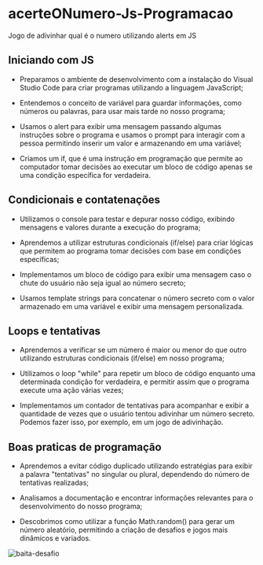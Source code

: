 # acerteONumero-Js-Programacao
Jogo de adivinhar qual é o numero utilizando alerts em JS

## Iniciando com JS 
- Preparamos o ambiente de desenvolvimento com a instalação do Visual Studio Code para criar programas utilizando a linguagem JavaScript;

- Entendemos o conceito de variável para guardar informações, como números ou palavras, para usar mais tarde no nosso programa;

- Usamos o alert para exibir uma mensagem passando algumas instruções sobre o programa e usamos o prompt para interagir com a pessoa permitindo inserir um valor e armazenando em uma variável;

- Criamos um if, que é uma instrução em programação que permite ao computador tomar decisões ao executar um bloco de código apenas se uma condição específica for verdadeira.

## Condicionais e contatenações
- Utilizamos o console para testar e depurar nosso código, exibindo mensagens e valores durante a execução do programa;

- Aprendemos a utilizar estruturas condicionais (if/else) para criar lógicas que permitem ao programa tomar decisões com base em condições específicas;

- Implementamos um bloco de código para exibir uma mensagem caso o chute do usuário não seja igual ao número secreto;

- Usamos template strings para concatenar o número secreto com o valor armazenado em uma variável e exibir uma mensagem personalizada.

## Loops e tentativas

- Aprendemos a verificar se um número é maior ou menor do que outro utilizando estruturas condicionais (if/else) em nosso programa;

- Utilizamos o loop "while" para repetir um bloco de código enquanto uma determinada condição for verdadeira, e permitir assim que o programa execute uma ação várias vezes;

- Implementamos um contador de tentativas para acompanhar e exibir a quantidade de vezes que o usuário tentou adivinhar um número secreto. Podemos fazer isso, por exemplo, em um jogo de adivinhação.

## Boas praticas de programação
- Aprendemos a evitar código duplicado utilizando estratégias para exibir a palavra "tentativas" no singular ou plural, dependendo do número de tentativas realizadas;

- Analisamos a documentação e encontrar informações relevantes para o desenvolvimento do nosso programa;

- Descobrimos como utilizar a função Math.random() para gerar um número aleatório, permitindo a criação de desafios e jogos mais dinâmicos e variados.

![baita-desafio](https://github.com/user-attachments/assets/9e745115-f65f-41a5-b5b3-fe6aa640ff4d)
